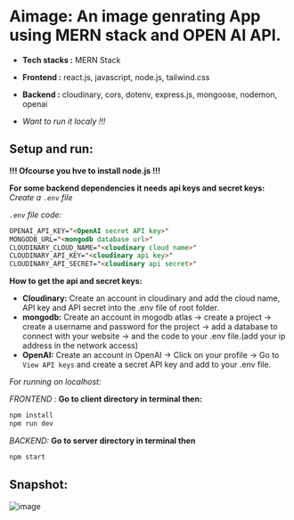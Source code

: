 # Aimage: **An image genrating App using MERN stack and OPEN AI API.**
- **Tech stacks :** MERN Stack 
- **Frontend :** react.js, javascript, node.js, tailwind.css
- **Backend :** cloudinary, cors, dotenv, express.js, mongoose, nodemon, openai

- *Want to run it localy !!!*
## Setup and run:
**!!! Ofcourse you hve to install node.js !!!**

**For some backend dependencies it needs api keys and secret keys:**
*Create a `.env` file*

*`.env` file code:*
```html
OPENAI_API_KEY="<OpenAI secret API key>"
MONGODB_URL="<mongodb database url>"
CLOUDINARY_CLOUD_NAME="<cloudinary cloud name>"
CLOUDINARY_API_KEY="<cloudinary api key>"
CLOUDINARY_API_SECRET="<cloudinary api secret>"
```

**How to get the api and secret keys:**
- **Cloudinary:** Create an account in cloudinary and add the cloud name, API key and API secret into the .env file of root folder.
- **mongodb:** Create an account in mogodb atlas -> create a project -> create a username and password for the project -> add a database to connect with your website -> and the code to your .env file.(add your ip address in the network access) 
- **OpenAI:** Create an account in OpenAI -> Click on your profile -> Go to `View API keys` and create a secret API key and add to your .env file.

*For running on localhost:*

*FRONTEND :* **Go to client directory in terminal then:**
```bash
npm install
npm run dev
```
*BACKEND:* **Go to server directory in terminal then**
```bash
npm start
```
## Snapshot:
![image](https://user-images.githubusercontent.com/75258734/215357318-739cd600-2acc-49bd-8f27-67eb7d4b531d.png)

